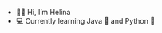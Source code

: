 - 👩🏼 Hi, I’m Helina
- 💻 Currently learning Java 🦊 and Python 🐍



<!---
HelinaJarvesaar/HelinaJarvesaar is a ✨ special ✨ repository because its `README.md` (this file) appears on your GitHub profile.
You can click the Preview link to take a look at your changes.
--->
